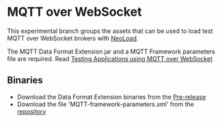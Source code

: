 # MQTT over WebSocket

This experimental branch groups the assets that can be used to load test MQTT over WebSocket brokers with [NeoLoad](https://www.neotys.com/neoload/overview).

The MQTT Data Format Extension jar and a MQTT Framework parameters file are required.
Read [Testing Applications using MQTT over WebSocket](MQTT_websocket_documentation.pdf)

## Binaries

* Download the Data Format Extension binaries from the [Pre-release](https://github.com/Neotys-Labs/MQTT/releases/tag/0.0.1)
* Download the file 'MQTT-framework-parameters.xml' from the [repository](MQTT-framework-parameters.xml)






 

